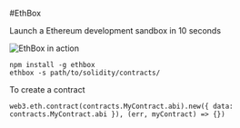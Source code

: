 #EthBox

Launch a Ethereum development sandbox in 10 seconds

![EthBox in action](https://media.giphy.com/media/xT0GqwsteZEWYw5XlC/giphy.gif)

    npm install -g ethbox
    ethbox -s path/to/solidity/contracts/

To create a contract

    web3.eth.contract(contracts.MyContract.abi).new({ data: contracts.MyContract.abi }), (err, myContract) => {})